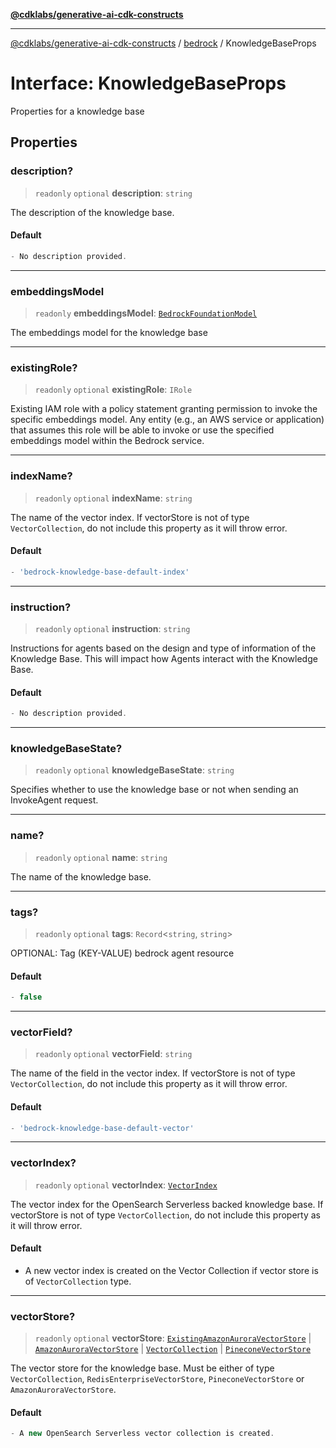[**@cdklabs/generative-ai-cdk-constructs**](../../../README.md)

***

[@cdklabs/generative-ai-cdk-constructs](../../../README.md) / [bedrock](../README.md) / KnowledgeBaseProps

# Interface: KnowledgeBaseProps

Properties for a knowledge base

## Properties

### description?

> `readonly` `optional` **description**: `string`

The description of the knowledge base.

#### Default

```ts
- No description provided.
```

***

### embeddingsModel

> `readonly` **embeddingsModel**: [`BedrockFoundationModel`](../classes/BedrockFoundationModel.md)

The embeddings model for the knowledge base

***

### existingRole?

> `readonly` `optional` **existingRole**: `IRole`

Existing IAM role with a policy statement
granting permission to invoke the specific embeddings model.
Any entity (e.g., an AWS service or application) that assumes
this role will be able to invoke or use the
specified embeddings model within the Bedrock service.

***

### indexName?

> `readonly` `optional` **indexName**: `string`

The name of the vector index.
If vectorStore is not of type `VectorCollection`,
do not include this property as it will throw error.

#### Default

```ts
- 'bedrock-knowledge-base-default-index'
```

***

### instruction?

> `readonly` `optional` **instruction**: `string`

Instructions for agents based on the design and type of information of the
Knowledge Base. This will impact how Agents interact with the Knowledge Base.

#### Default

```ts
- No description provided.
```

***

### knowledgeBaseState?

> `readonly` `optional` **knowledgeBaseState**: `string`

Specifies whether to use the knowledge base or not when sending an InvokeAgent request.

***

### name?

> `readonly` `optional` **name**: `string`

The name of the knowledge base.

***

### tags?

> `readonly` `optional` **tags**: `Record`\<`string`, `string`\>

OPTIONAL: Tag (KEY-VALUE) bedrock agent resource

#### Default

```ts
- false
```

***

### vectorField?

> `readonly` `optional` **vectorField**: `string`

The name of the field in the vector index.
If vectorStore is not of type `VectorCollection`,
do not include this property as it will throw error.

#### Default

```ts
- 'bedrock-knowledge-base-default-vector'
```

***

### vectorIndex?

> `readonly` `optional` **vectorIndex**: [`VectorIndex`](../../opensearch_vectorindex/classes/VectorIndex.md)

The vector index for the OpenSearch Serverless backed knowledge base.
If vectorStore is not of type `VectorCollection`, do not include
this property as it will throw error.

#### Default

- A new vector index is created on the Vector Collection
if vector store is of `VectorCollection` type.

***

### vectorStore?

> `readonly` `optional` **vectorStore**: [`ExistingAmazonAuroraVectorStore`](../../amazonaurora/classes/ExistingAmazonAuroraVectorStore.md) \| [`AmazonAuroraVectorStore`](../../amazonaurora/classes/AmazonAuroraVectorStore.md) \| [`VectorCollection`](../../opensearchserverless/classes/VectorCollection.md) \| [`PineconeVectorStore`](../../pinecone/classes/PineconeVectorStore.md)

The vector store for the knowledge base. Must be either of
type `VectorCollection`, `RedisEnterpriseVectorStore`,
`PineconeVectorStore` or `AmazonAuroraVectorStore`.

#### Default

```ts
- A new OpenSearch Serverless vector collection is created.
```
